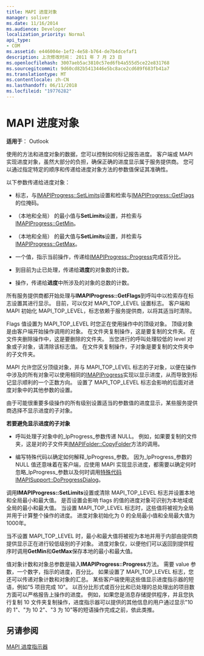 ```yaml
---
title: MAPI 进度对象
manager: soliver
ms.date: 11/16/2014
ms.audience: Developer
localization_priority: Normal
api_type:
- COM
ms.assetid: e446004e-1ef2-4e58-b764-de7b4dcefaf1
description: 上次修改时间： 2011 年 7 月 23 日
ms.openlocfilehash: 3007aeb5ac3810c57ed6fb4a555d5ce22e831768
ms.sourcegitcommit: 9d60cd82b5413446e5bc8ace2cd689f683fb41a7
ms.translationtype: MT
ms.contentlocale: zh-CN
ms.lasthandoff: 06/11/2018
ms.locfileid: "19776282"
---
```

# <a name="mapi-progress-objects"></a>MAPI 进度对象

  
  
**适用于**： Outlook 
  
使用的方法和进度对象的数据，您可以控制如何标记报告进度。 客户端或 MAPI 实现进度对象，虽然大部分的负担，确保正确的进度显示属于服务提供商。 您可以通过指定特定的顺序和传递给进度对象方法的参数值保证其准确性。
  
以下参数传递给进度对象：
  
- 标志，与[IMAPIProgress::SetLimits](imapiprogress-setlimits.md)设置和检索与[IMAPIProgress::GetFlags](imapiprogress-getflags.md)的位掩码。
    
- （本地和全局） 的最小值与**SetLimits**设置，并检索与[IMAPIProgress::GetMin](imapiprogress-getmin.md)。
    
- （本地和全局） 的最大值与**SetLimits**设置，并检索与[IMAPIProgress::GetMax](imapiprogress-getmax.md)。
    
- 一个值，指示当前操作，传递给[IMAPIProgress::Progress](imapiprogress-progress.md)完成百分比。
    
- 到目前为止已处理，传递给**进度**的对象数的计数。
    
- 操作，传递给**进度**中所涉及的对象的总数的计数。
    
所有服务提供商都开始处理与**IMAPIProgress::GetFlags**到呼叫中以检索存在标志设置其进行显示。 目前，可以仅对 MAPI_TOP_LEVEL 设置标志。 客户端和 MAPI 初始化 MAPI_TOP_LEVEL，标志依赖于服务提供商，以将其适当时清除。 
  
Flags 值设置为 MAPI_TOP_LEVEL 时您正在使用操作中的顶级对象。 顶级对象是由客户端开始操作调用的对象。 在文件夹复制操作，这是要复制的文件夹。 在文件夹删除操作中，这是要删除的文件夹。 当您进行的呼叫处理较低的 level 对象或子对象，请清除该标志值。 在文件夹复制操作，子对象是要复制的文件夹中的子文件夹。 
  
MAPI 允许您区分顶级对象，并与 MAPI_TOP_LEVEL 标志的子对象，以便在操作中涉及的所有对象可以使用相同的[IMAPIProgress](imapiprogressiunknown.md)实现以显示进度，从而导致到标记显示顺利的一个正数方向。 设置了 MAPI_TOP_LEVEL 标志会影响的后面对进度对象中的其他参数的设置。 
  
由于可能很重要多级操作的所有级别设置适当的参数值的进度显示，某些服务提供商选择不显示进度的子对象。 
  
 **若要避免显示进度的子对象**
  
- 呼叫处理子对象中的_lpProgress_参数传递 NULL。 例如，如果要复制的文件夹，这是对的子文件夹[IMAPIFolder::CopyFolder](imapifolder-copyfolder.md)方法的调用。 
    
- 编写特殊代码以确定如何解释_lpProgress_参数。 因为_lpProgress_参数的 NULL 值还意味着在客户端，应使用 MAPI 实现显示进度，都需要以确定何时忽略_lpProgress_参数以及何时调用[特殊代码IMAPISupport::DoProgressDialog](imapisupport-doprogressdialog.md)。
    
调用**IMAPIProgress::SetLimits**设置或清除 MAPI_TOP_LEVEL 标志并设置本地和全局最小和最大值。 是否设置会影响 flags 的值的进度对象可识别为本地域或全局的最小和最大值。 当设置 MAPI_TOP_LEVEL 标志时，这些值将被视为全局并用于计算整个操作的进度。 进度对象初始化为 0 的全局最小值和全局最大值为 1000年。 
  
当不设置 MAPI_TOP_LEVEL 时，最小和最大值将被视为本地并用于内部由提供商提供显示正在进行较低级别的子对象。 进度对象仅，以便他们可以返回到提供程序时调用**GetMin**和**GetMax**保存本地的最小和最大值。 
  
值对象计数和对象总参数是输入**IMAPIProgress::Progress**方法。 需要 value 参数，一个数字，指示的进度，百分比。 如果设置了 MAPI_TOP_LEVEL 标志，您还可以传递对象计数和对象的汇总。 某些客户端使用这些值显示进度指示器的短语，例如"5 项目完成 10"。 以百分比形式或百分比和已处理的总处理出的项目数方面可以严格报告上操作的进度。 例如，如果您是消息存储提供程序，并且您执行复制 10 文件夹复制操作，进度指示器可以提供的其他信息的用户通过显示"10 的 1"、"为 10 2"、"3 为 10"等的短语操作完成之前，依此类推。 
  
## <a name="see-also"></a>另请参阅



[MAPI 进度指示器](mapi-progress-indicators.md)

